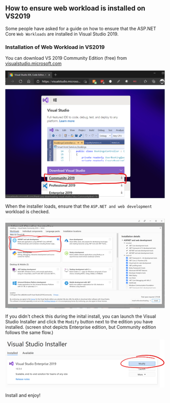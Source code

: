 ## How to ensure web workload is installed on VS2019

Some people have asked for a guide on how to ensure that the ASP.NET Core `Web Workloads` are installed in Visual Studio 2019.

### Installation of Web Workload in VS2019
You can download VS 2019 Community Edition (free) from [visualstudio.microsoft.com](https://visualstudio.microsoft.com/)

![Image 1](https://raw.githubusercontent.com/mobiletonster/blogposts/main/code/aspnetcore/images/VS2019Community.png#screenshot "download vs2019 community edition")

When the installer loads, ensure that the `ASP.NET and web development` workload is checked.

![Image 2](https://raw.githubusercontent.com/mobiletonster/blogposts/main/code/aspnetcore/images/VS2019CommunityWebWorkload.png#screenshot "web workload screen in installer")

If you didn't check this during the inital install, you can launch the Visual Studio Installer and click the `Modify` button next to the edition you have installed. (screen shot depicts Enterprise edition, but Community edition follows the same flow.)

![Image 3](https://raw.githubusercontent.com/mobiletonster/blogposts/main/code/aspnetcore/images/VSInstallerModify.png#screenshot "vs installer modify button")

Install and enjoy!

